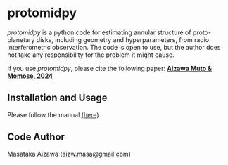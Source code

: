 
# protomidpy
*protomidpy* is a python code for estimating annular structure of proto-planetary disks, including geometry and hyperparameters, from radio interferometric observation. The code is open to use, but the author does not take any responsibility for the problem it might cause.  

If you use *protomidpy*, please cite the following paper:
**[Aizawa Muto & Momose, 2024](https://academic.oup.com/mnras/article/532/2/1361/7699107)**

## Installation and Usage  
Please follow the manual [(here)](./doc/doc_protomidpy.pdf).

## Code Author
Masataka Aizawa (aizw.masa@gmail.com)
